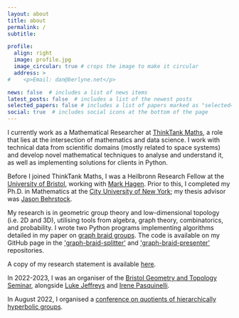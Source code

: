 ```yaml
---
layout: about
title: about
permalink: /
subtitle: 

profile:
  align: right
  image: profile.jpg
  image_circular: true # crops the image to make it circular
  address: >
#    <p>Email: dan@berlyne.net</p>

news: false  # includes a list of news items
latest_posts: false  # includes a list of the newest posts
selected_papers: false # includes a list of papers marked as "selected={true}"
social: true  # includes social icons at the bottom of the page
---
```


I currently work as a Mathematical Researcher at [ThinkTank Maths](https://www.thinktankmaths.com/), a role that lies at the intersection of mathematics and data science. I work with technical data from scientific domains (mostly related to space systems) and develop novel mathematical techniques to analyse and understand it, as well as implementing solutions for clients in Python.

Before I joined ThinkTank Maths, I was a Heilbronn Research Fellow at the [University of Bristol](http://www.bristol.ac.uk/maths/), working with [Mark Hagen](https://www.wescac.net/). Prior to this, I completed my Ph.D. in Mathematics at the [City University of New York](https://www.gc.cuny.edu/Page-Elements/Academics-Research-Centers-Initiatives/Doctoral-Programs/Mathematics); my thesis advisor was [Jason Behrstock](http://comet.lehman.cuny.edu/behrstock/).

My research is in geometric group theory and low-dimensional topology (i.e. 2D and 3D), utilising tools from algebra, graph theory, combinatorics, and probability. I wrote two Python programs implementing algorithms detailed in my paper on [graph braid groups](https://arxiv.org/pdf/2209.03860.pdf). The code is available on my GitHub page in the ['graph-braid-splitter'](https://github.com/danberlyne/graph-braid-splitter) and ['graph-braid-presenter'](https://github.com/danberlyne/graph-braid-presenter) repositories.

A copy of my research statement is available [here](/assets/pdf/Research_statement.pdf).

In 2022-2023, I was an organiser of the [Bristol Geometry and Topology Seminar](https://www.bristolmathsresearch.org/events/geometry-and-topology-seminar/), alongside [Luke Jeffreys](https://people.maths.bris.ac.uk/~pk20963/) and [Irene Pasquinelli](https://people.maths.bris.ac.uk/~ip13935/).

In August 2022, I organised a [conference on quotients of hierarchically hyperbolic groups](https://sites.google.com/view/hhgquotients/).